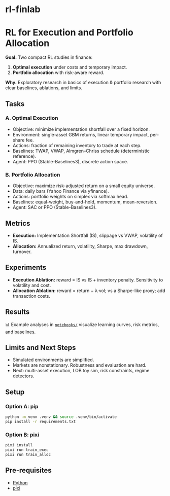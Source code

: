 # rl-finlab

# RL for Execution and Portfolio Allocation

**Goal.** Two compact RL studies in finance:  
1) **Optimal execution** under costs and temporary impact.  
2) **Portfolio allocation** with risk-aware reward.

**Why.** Exploratory research in basics of execution \& portfolio research with clear baselines, ablations, and limits.

## Tasks

### A. Optimal Execution
- Objective: minimize implementation shortfall over a fixed horizon.
- Environment: single-asset GBM returns, linear temporary impact, per-share fee.
- Actions: fraction of remaining inventory to trade at each step.
- Baselines: TWAP, VWAP, Almgren–Chriss schedule (deterministic reference).
- Agent: PPO (Stable-Baselines3), discrete action space.

### B. Portfolio Allocation
- Objective: maximize risk-adjusted return on a small equity universe.
- Data: daily bars (Yahoo Finance via yfinance).
- Actions: portfolio weights on simplex via softmax head.
- Baselines: equal-weight, buy-and-hold, momentum, mean-reversion.
- Agent: SAC or PPO (Stable-Baselines3).

## Metrics

- **Execution:** Implementation Shortfall (IS), slippage vs VWAP, volatility of IS.  
- **Allocation:** Annualized return, volatility, Sharpe, max drawdown, turnover.

## Experiments

- **Execution Ablation:** reward = IS vs IS + inventory penalty. Sensitivity to volatility and cost.  
- **Allocation Ablation:** reward = return − λ·vol; vs a Sharpe-like proxy; add transaction costs.

## Results
📊 Example analyses in [`notebooks/`](notebooks) visualize learning curves, risk metrics, and baselines.

## Limits and Next Steps
- Simulated environments are simplified.  
- Markets are nonstationary. Robustness and evaluation are hard.  
- Next: multi-asset execution, LOB toy sim, risk constraints, regime detectors.

## Setup

### Option A: pip
```bash
python -m venv .venv && source .venv/bin/activate
pip install -r requirements.txt
```

### Option B: pixi
```bash
pixi install
pixi run train_exec
pixi run train_alloc
```

## Pre-requisites

- [Python](https://www.python.org/)
- [pixi](https://pixi.sh/latest/)

